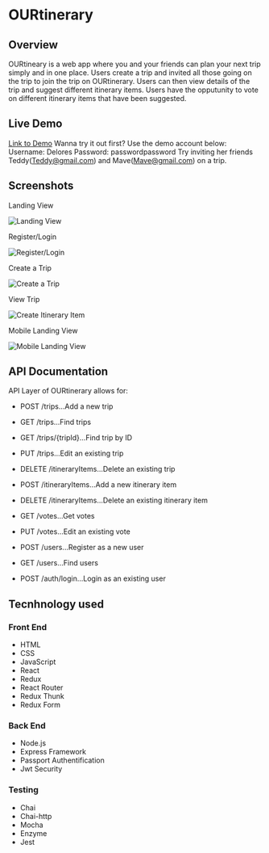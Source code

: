 # OURtinerary

## Overview
OURtineary is a web app where you and your friends can plan your next trip simply and in one place. Users create a trip and invited all those going on the trip to join the trip on OURtinerary. Users can then view details of the trip and suggest different itinerary items. Users have the opputunity to vote on different itinerary items that have been suggested.

## Live Demo
[Link to Demo](https://stark-hamlet-54072.herokuapp.com/)
Wanna try it out first? Use the demo account below:
Username: Delores
Password: passwordpassword
Try inviting her friends Teddy(Teddy@gmail.com) and Mave(Mave@gmail.com) on a trip.

## Screenshots
Landing View

![Landing View](/src/screenshots/landing.png)

Register/Login

![Register/Login](/src/screenshots/registrationlogin.png)

Create a Trip

![Create a Trip](/src/screenshots/newtrip.png)

View Trip

![Create Itinerary Item](/src/screenshots/tripview.png)

Mobile Landing View

![Mobile Landing View](/src/screenshots/mobile.png)


## API Documentation
API Layer of OURtinerary allows for:

- POST /trips...Add a new trip
- GET /trips...Find trips
- GET /trips/{tripId}...Find trip by ID
- PUT /trips...Edit an existing trip 

- DELETE /itineraryItems...Delete an existing trip
- POST /itineraryItems...Add a new itinerary item
- DELETE /itineraryItems...Delete an existing itinerary item

- GET /votes...Get votes
- PUT /votes...Edit an existing vote

- POST  /users...Register as a new user
- GET /users...Find users
- POST  /auth/login...Login as an existing user

## Tecnhnology used

### Front End
- HTML
- CSS
- JavaScript
- React
- Redux
- React Router
- Redux Thunk
- Redux Form

### Back End

- Node.js
- Express Framework
- Passport Authentification
- Jwt Security

### Testing

- Chai
- Chai-http
- Mocha
- Enzyme
- Jest
